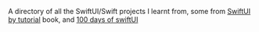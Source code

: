 A directory of all the SwiftUI/Swift projects I learnt from, some from [SwiftUI by tutorial](https://store.raywenderlich.com/products/swiftui-by-tutorials) book, and [100 days of swiftUI](https://www.hackingwithswift.com/100/swiftui)
